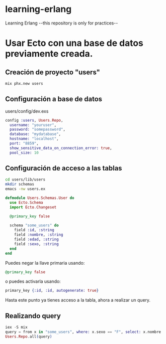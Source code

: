 # learning-erlang
Learning Erlang --this repository is only for practices--


# Usar Ecto con una base de datos previamente creada.

## Creación de proyecto "users"

```bash
mix phx.new users
```

## Configuración a base de datos

users/config/dev.exs
```elixir
config :users, Users.Repo,
  username: "youruser",
  password: "somepassword",
  database: "mydatabase",
  hostname: "localhost",
  port: "8859",
  show_sensitive_data_on_connection_error: true,
  pool_size: 10
```

## Configuración de acceso a las tablas

```bash
cd users/lib/users
mkdir schemas
emacs -nw users.ex
```

```elixir
defmodule Users.Schemas.User do
  use Ecto.Schema
  import Ecto.Changeset

  @primary_key false
  
  schema "some_users" do
    field :id, :string
    field :nombre, :string
    field :edad, :string
    field :sexo, :string
  end
end
```

Puedes negar la llave primaria usando:

```elixir
@primary_key false
```

o puedes activarla usando:

```elixir
primary_key {:id, :id, autogenerate: true}
```

Hasta este punto ya tienes acceso a la tabla, ahora a realizar un query.

## Realizando query

```elixir
iex -S mix
query = from x in "some_users", where: x.sexo == "F", select: x.nombre
Users.Repo.all(query)
```
